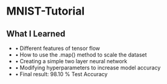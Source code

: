 # MNIST-Tutorial

## What I Learned
* • Different features of tensor flow
* • How to use the .map() method to scale the dataset
* • Creating a simple two layer neural network
* • Modifying hyperparameters to increase model accuracy
* • Final result: 98.10 % Test Accuracy

